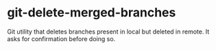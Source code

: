 # git-delete-merged-branches

Git utility that deletes branches present in local but deleted in remote. It asks for confirmation before doing so.
